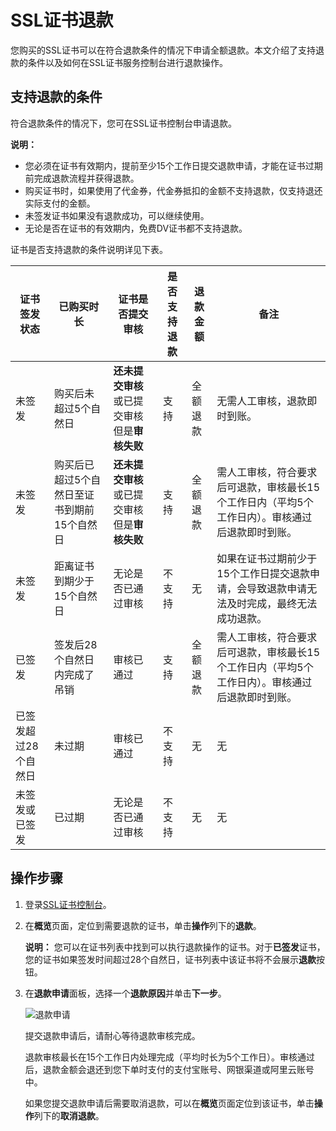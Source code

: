 # SSL证书退款

您购买的SSL证书可以在符合退款条件的情况下申请全额退款。本文介绍了支持退款的条件以及如何在SSL证书服务控制台进行退款操作。

## 支持退款的条件

符合退款条件的情况下，您可在SSL证书控制台申请退款。

**说明：**

-   您必须在证书有效期内，提前至少15个工作日提交退款申请，才能在证书过期前完成退款流程并获得退款。
-   购买证书时，如果使用了代金券，代金券抵扣的金额不支持退款，仅支持退还实际支付的金额。
-   未签发证书如果没有退款成功，可以继续使用。
-   无论是否在证书的有效期内，免费DV证书都不支持退款。

证书是否支持退款的条件说明详见下表。

|证书签发状态|已购买时长|证书是否提交审核|是否支持退款|退款金额|备注|
|------|-----|--------|------|----|--|
|未签发|购买后未超过5个自然日|**还未提交审核**或已提交审核但是**审核失败**|支持|全额退款|无需人工审核，退款即时到账。|
|未签发|购买后已超过5个自然日至证书到期前15个自然日|**还未提交审核**或已提交审核但是**审核失败**|支持|全额退款|需人工审核，符合要求后可退款，审核最长15个工作日内（平均5个工作日内）。审核通过后退款即时到账。|
|未签发|距离证书到期少于15个自然日|无论是否已通过审核|不支持|无|如果在证书过期前少于15个工作日提交退款申请，会导致退款申请无法及时完成，最终无法成功退款。|
|已签发|签发后28个自然日内完成了吊销|审核已通过|支持|全额退款|需人工审核，符合要求后可退款，审核最长15个工作日内（平均5个工作日内）。审核通过后退款即时到账。|
|已签发超过28个自然日|未过期|审核已通过|不支持|无|无|
|未签发或已签发|已过期|无论是否已通过审核|不支持|无|无|

## 操作步骤

1.  登录[SSL证书控制台](https://yundunnext.console.aliyun.com/?p=cas)。

2.  在**概览**页面，定位到需要退款的证书，单击**操作**列下的**退款**。

    **说明：** 您可以在证书列表中找到可以执行退款操作的证书。对于**已签发**证书，您的证书如果签发时间超过28个自然日，证书列表中该证书将不会展示**退款**按钮。

3.  在**退款申请**面板，选择一个**退款原因**并单击**下一步**。

    ![退款申请](https://static-aliyun-doc.oss-accelerate.aliyuncs.com/assets/img/zh-CN/1885938161/p263799.png)

    提交退款申请后，请耐心等待退款审核完成。

    退款审核最长在15个工作日内处理完成（平均时长为5个工作日）。审核通过后，退款金额会退还到您下单时支付的支付宝账号、网银渠道或阿里云账号中。

    如果您提交退款申请后需要取消退款，可以在**概览**页面定位到该证书，单击**操作**列下的**取消退款**。



